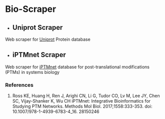 # Bio-Scraper

- ## Uniprot Scraper
Web scraper for [Uniprot](http://www.uniprot.org/) Protein database

- ## iPTMnet Scraper
Web scraper for [iPTMnet](https://research.bioinformatics.udel.edu/iptmnet/) database for post-translational modifications (PTMs) in systems biology

### References
1. Ross KE, Huang H, Ren J, Arighi CN, Li G, Tudor CO, Lv M, Lee JY, Chen SC, Vijay-Shanker K, Wu CH iPTMnet: Integrative Bioinformatics for Studying PTM Networks. Methods Mol Biol. 2017;1558:333-353. doi: 10.1007/978-1-4939-6783-4_16. 28150246
